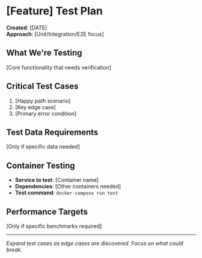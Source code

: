 # [Feature] Test Plan

**Created**: [DATE]  
**Approach**: [Unit/Integration/E2E focus]

## What We're Testing
[Core functionality that needs verification]

## Critical Test Cases
1. [Happy path scenario]
2. [Key edge case]
3. [Primary error condition]

## Test Data Requirements
[Only if specific data needed]

## Container Testing
- **Service to test**: [Container name]
- **Dependencies**: [Other containers needed]
- **Test command**: `docker-compose run test`

## Performance Targets
[Only if specific benchmarks required]

---
*Expand test cases as edge cases are discovered. Focus on what could break.*